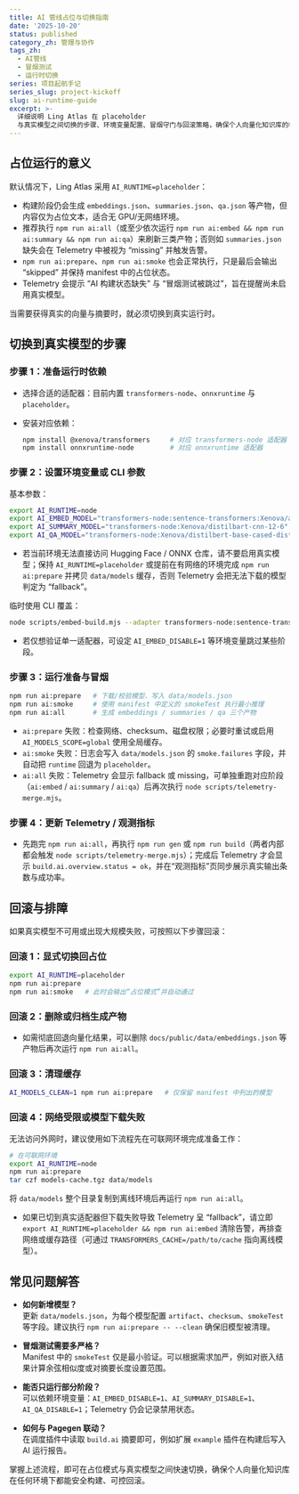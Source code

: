 ```yaml
---
title: AI 管线占位与切换指南
date: '2025-10-20'
status: published
category_zh: 管理与协作
tags_zh:
  - AI管线
  - 冒烟测试
  - 运行时切换
series: 项目起航手记
series_slug: project-kickoff
slug: ai-runtime-guide
excerpt: >-
  详细说明 Ling Atlas 在 placeholder
  与真实模型之间切换的步骤、环境变量配置、冒烟守门与回滚策略，确保个人向量化知识库的构建过程安全可控。
---
```


## 占位运行的意义

默认情况下，Ling Atlas 采用 `AI_RUNTIME=placeholder`：

- 构建阶段仍会生成 `embeddings.json`、`summaries.json`、`qa.json` 等产物，但内容仅为占位文本，适合无 GPU/无网络环境。
- 推荐执行 `npm run ai:all`（或至少依次运行 `npm run ai:embed && npm run ai:summary && npm run ai:qa`）来刷新三类产物；否则如 `summaries.json` 缺失会在 Telemetry 中被视为 “missing” 并触发告警。
- `npm run ai:prepare`、`npm run ai:smoke` 也会正常执行，只是最后会输出 “skipped” 并保持 manifest 中的占位状态。
- Telemetry 会提示 “AI 构建状态缺失” 与 “冒烟测试被跳过”，旨在提醒尚未启用真实模型。

当需要获得真实的向量与摘要时，就必须切换到真实运行时。

## 切换到真实模型的步骤

### 步骤 1：准备运行时依赖

- 选择合适的适配器：目前内置 `transformers-node`、`onnxruntime` 与 `placeholder`。
- 安装对应依赖：

     ```bash
     npm install @xenova/transformers     # 对应 transformers-node 适配器
     npm install onnxruntime-node         # 对应 onnxruntime 适配器
     ```

### 步骤 2：设置环境变量或 CLI 参数

基本参数：

```bash
export AI_RUNTIME=node
export AI_EMBED_MODEL="transformers-node:sentence-transformers:Xenova/all-MiniLM-L6-v2"
export AI_SUMMARY_MODEL="transformers-node:Xenova/distilbart-cnn-12-6"
export AI_QA_MODEL="transformers-node:Xenova/distilbert-base-cased-distilled-squad"
```

- 若当前环境无法直接访问 Hugging Face / ONNX 仓库，请不要启用真实模型；保持 `AI_RUNTIME=placeholder` 或提前在有网络的环境完成 `npm run ai:prepare` 并拷贝 `data/models` 缓存，否则 Telemetry 会把无法下载的模型判定为 “fallback”。

临时使用 CLI 覆盖：

```bash
node scripts/embed-build.mjs --adapter transformers-node:sentence-transformers:Xenova/all-MiniLM-L6-v2
```

- 若仅想验证单一适配器，可设定 `AI_EMBED_DISABLE=1` 等环境变量跳过某些阶段。

### 步骤 3：运行准备与冒烟

```bash
npm run ai:prepare   # 下载/校验模型、写入 data/models.json
npm run ai:smoke     # 使用 manifest 中定义的 smokeTest 执行最小推理
npm run ai:all       # 生成 embeddings / summaries / qa 三个产物
```

- `ai:prepare` 失败：检查网络、checksum、磁盘权限；必要时重试或启用 `AI_MODELS_SCOPE=global` 使用全局缓存。
- `ai:smoke` 失败：日志会写入 `data/models.json` 的 `smoke.failures` 字段，并自动把 `runtime` 回退为 `placeholder`。
- `ai:all` 失败：Telemetry 会显示 fallback 或 missing，可单独重跑对应阶段（`ai:embed` / `ai:summary` / `ai:qa`）后再次执行 `node scripts/telemetry-merge.mjs`。

### 步骤 4：更新 Telemetry / 观测指标

- 先跑完 `npm run ai:all`，再执行 `npm run gen` 或 `npm run build`（两者内部都会触发 `node scripts/telemetry-merge.mjs`）；完成后 Telemetry 才会显示 `build.ai.overview.status = ok`，并在“观测指标”页同步展示真实输出条数与成功率。

## 回滚与排障

如果真实模型不可用或出现大规模失败，可按照以下步骤回滚：

### 回滚 1：显式切换回占位

```bash
export AI_RUNTIME=placeholder
npm run ai:prepare
npm run ai:smoke   # 此时会输出“占位模式”并自动通过
```

### 回滚 2：删除或归档生成产物

- 如需彻底回退向量化结果，可以删除 `docs/public/data/embeddings.json` 等产物后再次运行 `npm run ai:all`。

### 回滚 3：清理缓存

```bash
AI_MODELS_CLEAN=1 npm run ai:prepare   # 仅保留 manifest 中列出的模型
```

### 回滚 4：网络受限或模型下载失败

无法访问外网时，建议使用如下流程先在可联网环境完成准备工作：

```bash
# 在可联网环境
export AI_RUNTIME=node
npm run ai:prepare
tar czf models-cache.tgz data/models
```

将 `data/models` 整个目录复制到离线环境后再运行 `npm run ai:all`。

- 如果已切到真实适配器但下载失败导致 Telemetry 呈 “fallback”，请立即 `export AI_RUNTIME=placeholder && npm run ai:embed` 清除告警，再排查网络或缓存路径（可通过 `TRANSFORMERS_CACHE=/path/to/cache` 指向离线模型）。

## 常见问题解答

- **如何新增模型？**  
  更新 `data/models.json`，为每个模型配置 `artifact`、`checksum`、`smokeTest` 等字段。建议执行 `npm run ai:prepare -- --clean` 确保旧模型被清理。

- **冒烟测试需要多严格？**  
  Manifest 中的 `smokeTest` 仅是最小验证。可以根据需求加严，例如对嵌入结果计算余弦相似度或对摘要长度设置范围。

- **能否只运行部分阶段？**  
  可以依赖环境变量：`AI_EMBED_DISABLE=1`、`AI_SUMMARY_DISABLE=1`、`AI_QA_DISABLE=1`；Telemetry 仍会记录禁用状态。

- **如何与 Pagegen 联动？**  
  在调度插件中读取 `build.ai` 摘要即可，例如扩展 `example` 插件在构建后写入 AI 运行报告。

掌握上述流程，即可在占位模式与真实模型之间快速切换，确保个人向量化知识库在任何环境下都能安全构建、可控回滚。
